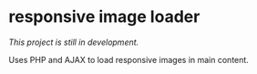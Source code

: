 # responsive image loader

*This project is still in development.*

Uses PHP and AJAX to load responsive images in main content.